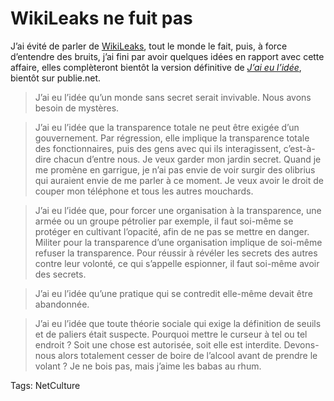 # WikiLeaks ne fuit pas

J’ai évité de parler de [WikiLeaks](http://wikileaks.org/), tout le monde le fait, puis, à force d’entendre des bruits, j’ai fini par avoir quelques idées en rapport avec cette affaire, elles complèteront bientôt la version définitive de [*J’ai eu l’idée*](http://blog.tcrouzet.com/id/), bientôt sur publie.net.<span id="more-19117"></span>

> J’ai eu l’idée qu’un monde sans secret serait invivable. Nous avons besoin de mystères.

> J’ai eu l’idée que la transparence totale ne peut être exigée d’un gouvernement. Par régression, elle implique la transparence totale des fonctionnaires, puis des gens avec qui ils interagissent, c’est-à-dire chacun d’entre nous. Je veux garder mon jardin secret. Quand je me promène en garrigue, je n’ai pas envie de voir surgir des olibrius qui auraient envie de me parler à ce moment. Je veux avoir le droit de couper mon téléphone et tous les autres mouchards.

> J’ai eu l’idée que, pour forcer une organisation à la transparence, une armée ou un groupe pétrolier par exemple, il faut soi-même se protéger en cultivant l’opacité, afin de ne pas se mettre en danger. Militer pour la transparence d’une organisation implique de soi-même refuser la transparence. Pour réussir à révéler les secrets des autres contre leur volonté, ce qui s’appelle espionner, il faut soi-même avoir des secrets.

> J’ai eu l’idée qu’une pratique qui se contredit elle-même devait être abandonnée.

> J’ai eu l’idée que toute théorie sociale qui exige la définition de seuils et de paliers était suspecte. Pourquoi mettre le curseur à tel ou tel endroit ? Soit une chose est autorisée, soit elle est interdite. Devons-nous alors totalement cesser de boire de l’alcool avant de prendre le volant ? Je ne bois pas, mais j’aime les babas au rhum.

Tags: NetCulture